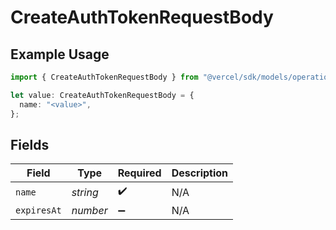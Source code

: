 # CreateAuthTokenRequestBody

## Example Usage

```typescript
import { CreateAuthTokenRequestBody } from "@vercel/sdk/models/operations/createauthtoken.js";

let value: CreateAuthTokenRequestBody = {
  name: "<value>",
};
```

## Fields

| Field              | Type               | Required           | Description        |
| ------------------ | ------------------ | ------------------ | ------------------ |
| `name`             | *string*           | :heavy_check_mark: | N/A                |
| `expiresAt`        | *number*           | :heavy_minus_sign: | N/A                |